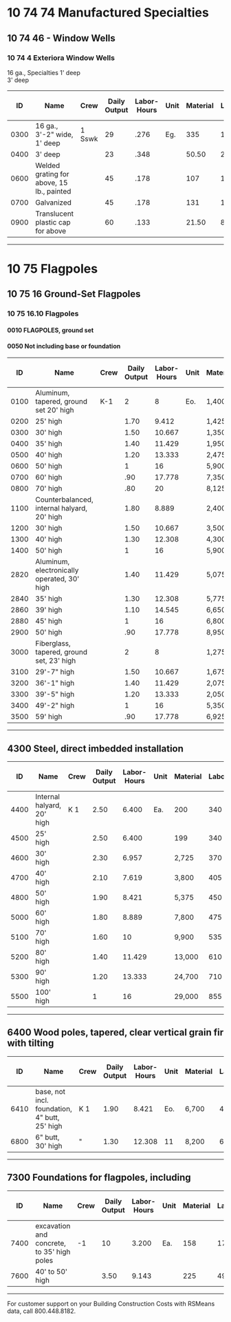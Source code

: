 # 10 74 74 Manufactured Specialties  
## 10 74 46 - Window Wells  
### 10 74 4 Exteriora Window Wells  
16 ga., Specialties 1' deep  
3' deep  

| ID    | Name                                         | Crew   | Daily Output | Labor-Hours | Unit | Material | Labor  | Equipment | Total   | Total Incl O&P |
|-------|----------------------------------------------|--------|--------------|-------------|------|----------|--------|-----------|---------|----------------|
| 0300  | 16 ga., 3'-2" wide, 1' deep                  | 1 Sswk | 29           | .276        | Eg.  | 335      | 17.05  |           | 352.05  | 395            |
| 0400  | 3' deep                                      |        | 23           | .348        |      | 50.50    | 21.50  |           | 72      | 88.50          |
| 0600  | Welded grating for above, 15 lb., painted    |        | 45           | .178        |      | 107      | 11     |           | 118     | 135            |
| 0700  | Galvanized                                   |        | 45           | .178        |      | 131      | 11     |           | 142     | 161            |
| 0900  | Translucent plastic cap for above            |        | 60           | .133        |      | 21.50    | 8.25   |           | 29.75   | 36             |

---

# 10 75 Flagpoles  
## 10 75 16 Ground-Set Flagpoles  
### 10 75 16.10 Flagpoles  
#### 0010 FLAGPOLES, ground set  
#### 0050 Not including base or foundation  

| ID    | Name                                                      | Crew | Daily Output | Labor-Hours | Unit | Material | Labor | Equipment | Total   | Total Incl O&P |
|-------|-----------------------------------------------------------|------|--------------|-------------|------|----------|-------|-----------|---------|----------------|
| 0100  | Aluminum, tapered, ground set 20' high                    | K-1  | 2            | 8           | Eo.  | 1,400    | 425   | 189       | 2,014   | 2,375          |
| 0200  | 25' high                                                  |      | 1.70         | 9.412       |      | 1,425    | 500   | 222       | 2,147   | 2,575          |
| 0300  | 30' high                                                  |      | 1.50         | 10.667      |      | 1,350    | 570   | 252       | 2,172   | 2,600          |
| 0400  | 35' high                                                  |      | 1.40         | 11.429      |      | 1,950    | 610   | 269       | 2,829   | 3,350          |
| 0500  | 40' high                                                  |      | 1.20         | 13.333      |      | 2,475    | 710   | 315       | 3,500   | 4,125          |
| 0600  | 50' high                                                  |      | 1            | 16          |      | 5,900    | 855   | 375       | 7,130   | 8,200          |
| 0700  | 60' high                                                  |      | .90          | 17.778      |      | 7,350    | 950   | 420       | 8,720   | 9,950          |
| 0800  | 70' high                                                  |      | .80          | 20          |      | 8,125    | 1,075 | 470       | 9,670   | 11,000         |
| 1100  | Counterbalanced, internal halyard, 20' high               |      | 1.80         | 8.889       |      | 2,400    | 475   | 210       | 3,085   | 3,575          |
| 1200  | 30' high                                                  |      | 1.50         | 10.667      |      | 3,500    | 570   | 252       | 4,322   | 4,975          |
| 1300  | 40' high                                                  |      | 1.30         | 12.308      |      | 4,300    | 655   | 290       | 5,245   | 6,025          |
| 1400  | 50' high                                                  |      | 1            | 16          |      | 5,900    | 855   | 375       | 7,130   | 8,200          |
| 2820  | Aluminum, electronically operated, 30' high               |      | 1.40         | 11.429      |      | 5,075    | 610   | 269       | 5,954   | 6,800          |
| 2840  | 35' high                                                  |      | 1.30         | 12.308      |      | 5,775    | 655   | 290       | 6,720   | 7,675          |
| 2860  | 39' high                                                  |      | 1.10         | 14.545      |      | 6,650    | 775   | 345       | 7,770   | 8,850          |
| 2880  | 45' high                                                  |      | 1            | 16          |      | 6,800    | 855   | 375       | 8,030   | 9,175          |
| 2900  | 50' high                                                  |      | .90          | 17.778      |      | 8,950    | 950   | 420       | 10,320  | 11,700         |
| 3000  | Fiberglass, tapered, ground set, 23' high                 |      | 2            | 8           |      | 1,275    | 425   | 189       | 1,889   | 2,250          |
| 3100  | 29'-7" high                                               |      | 1.50         | 10.667      |      | 1,675    | 570   | 252       | 2,497   | 2,975          |
| 3200  | 36'-1" high                                               |      | 1.40         | 11.429      |      | 2,075    | 610   | 269       | 2,954   | 3,475          |
| 3300  | 39'-5" high                                               |      | 1.20         | 13.333      |      | 2,050    | 710   | 315       | 3,075   | 3,650          |
| 3400  | 49'-2" high                                               |      | 1            | 16          |      | 5,350    | 855   | 375       | 6,580   | 7,575          |
| 3500  | 59' high                                                  |      | .90          | 17.778      |      | 6,925    | 950   | 420       | 8,295   | 9,500          |

---

## 4300 Steel, direct imbedded installation

| ID    | Name                                         | Crew | Daily Output | Labor-Hours | Unit | Material | Labor | Equipment | Total   | Total Incl O&P |
|-------|----------------------------------------------|------|--------------|-------------|------|----------|-------|-----------|---------|----------------|
| 4400  | Internal halyard, 20' high                   | K 1  | 2.50         | 6.400       | Ea.  | 200      | 340   | 151       | 691     | 895            |
| 4500  | 25' high                                     |      | 2.50         | 6.400       |      | 199      | 340   | 151       | 690     | 895            |
| 4600  | 30' high                                     |      | 2.30         | 6.957       |      | 2,725    | 370   | 164       | 3,259   | 3,725          |
| 4700  | 40' high                                     |      | 2.10         | 7.619       |      | 3,800    | 405   | 180       | 4,385   | 4,975          |
| 4800  | 50' high                                     |      | 1.90         | 8.421       |      | 5,375    | 450   | 199       | 6,024   | 6,825          |
| 5000  | 60' high                                     |      | 1.80         | 8.889       |      | 7,800    | 475   | 210       | 8,485   | 9,525          |
| 5100  | 70' high                                     |      | 1.60         | 10          |      | 9,900    | 535   | 236       | 10,671  | 12,000         |
| 5200  | 80' high                                     |      | 1.40         | 11.429      |      | 13,000   | 610   | 269       | 13,879  | 15,500         |
| 5300  | 90' high                                     |      | 1.20         | 13.333      |      | 24,700   | 710   | 315       | 25,725  | 28,600         |
| 5500  | 100' high                                    |      | 1            | 16          |      | 29,000   | 855   | 375       | 30,230  | 33,500         |

---

## 6400 Wood poles, tapered, clear vertical grain fir with tilting

| ID    | Name                                         | Crew | Daily Output | Labor-Hours | Unit | Material | Labor | Equipment | Total   | Total Incl O&P |
|-------|----------------------------------------------|------|--------------|-------------|------|----------|-------|-----------|---------|----------------|
| 6410  | base, not incl. foundation, 4" butt, 25' high| K 1  | 1.90         | 8.421       | Eo.  | 6,700    | 450   | 199       | 7,349   | 8,275          |
| 6800  | 6" butt, 30' high                            | "    | 1.30         | 12.308      | 11   | 8,200    | 655   | 290       | 9,145   | 10,300         |

---

## 7300 Foundations for flagpoles, including

| ID    | Name                                         | Crew | Daily Output | Labor-Hours | Unit | Material | Labor | Equipment | Total   | Total Incl O&P |
|-------|----------------------------------------------|------|--------------|-------------|------|----------|-------|-----------|---------|----------------|
| 7400  | excavation and concrete, to 35' high poles   | -1   | 10           | 3.200       | Ea.  | 158      | 172   |           | 330     | 430            |
| 7600  | 40' to 50' high                              |      | 3.50         | 9.143       |      | 225      | 490   |           | 715     | 980            |

---

For customer support on your Building Construction Costs with RSMeans data, call 800.448.8182.